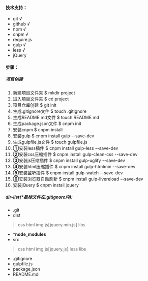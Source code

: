 #### 技术支持：
- git √
- github √
- npm √
- cnpm √
- require.js
- gulp √
- less √
- jQuery 
#### 步骤：
##### 项目创建

1. 新建项目文件夹 $ mkdir project
1. 进入项目文件夹 $ cd project
1. 项目仓库创建 $ git init
1. 生成.gitignore文件 $ touch .gitignore
1. 生成README.md文件 $ touch README.md
1. 生成package.json文件 $ cnpm init
1. 安装cnpm $ cnpm install
1. 安装gulp $ cnpm install gulp --save-dev
1. 生成gulpfile.js文件 $ touch gulpfile.js
1. **①**安装less插件 $ cnpm install gulp-less --save-dev 
1. **②**安装css压缩插件 $ cnpm install gulp-clean-css --save-dev
1. **③**安装js压缩插件 $ cnpm install gulp-uglify --save-dev
1. **④**安装html压缩插件 $ cnpm install gulp-htmlmin --save-dev
1. **⑤**安装监听插件 $ cnpm install gulp-watch --save-dev 
1. **⑥**安装浏览器自动刷新 $ cnpm install gulp-livereload --save-dev
1. 安装jQuery $ cnpm install jquery
 

##### dir-list(*星标文件在.gitignore内):
- .git
- dist

> css
> html
> img
> js[jquery.min.js]
> libs


- ***node_modules**
- src

> css
> html
> img
> js[jquery.js]
> less
> libs

- .gitignore
- gulpfile.js
- package.json
- README.md


